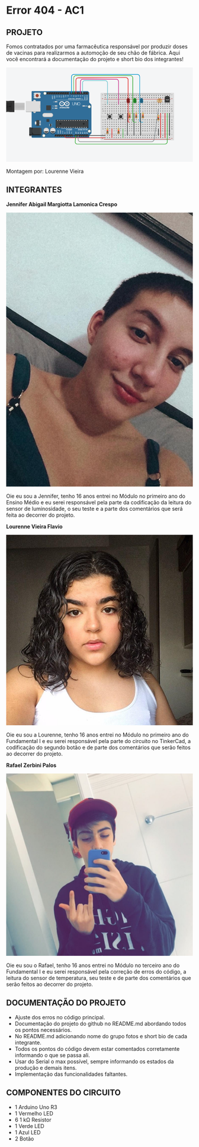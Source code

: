 # Error 404 - AC1 

## PROJETO
Fomos contratados por uma farmacêutica responsável por produzir doses de vacinas para realizarmos a automoção de seu chão de fábrica.
Aqui você encontrará a documentação do projeto e short bio dos integrantes!

![](https://github.com/Error404-3RA/Arduino_AC1/blob/main/Ac1-esquema.png)

Montagem por: Lourenne Vieira

## INTEGRANTES
**Jennifer Abigail Margiotta Lamonica Crespo**

![](https://github.com/Error404-3RA/Arduino_AC1/blob/main/WhatsApp%20Image%202021-03-28%20at%2014.54.28.jpeg)

Oie eu sou a Jennifer, tenho 16 anos entrei no Módulo no primeiro ano do Ensino Médio e eu serei responsável pela parte da codificação da leitura do sensor de luminosidade, o seu teste e a parte dos comentários que será feita ao decorrer do projeto.

**Lourenne Vieira Flavio**

![](https://github.com/Error404-3RA/Arduino_AC1/blob/main/Lourenne.jfif)

Oie eu sou a Lourenne, tenho 16 anos entrei no Módulo no primeiro ano do Fundamental I e eu serei responsável pela parte do circuito no TinkerCad, a codificação do segundo botão e de parte dos comentários que serão feitos ao decorrer do projeto.

**Rafael Zerbini Palos**

![](https://github.com/Error404-3RA/Arduino_AC1/blob/main/WhatsApp%20Image%202021-03-28%20at%2014.57.48.jpeg)

Oie eu sou o Rafael, tenho 16 anos entrei no Módulo no terceiro ano do Fundamental I e eu serei responsável pela correção de erros do código, a leitura do sensor de temperatura, seu teste e de parte dos comentários que serão feitos ao decorrer do projeto.


## DOCUMENTAÇÃO DO PROJETO
- Ajuste dos erros no código principal.
- Documentação do projeto do github no README.md abordando todos os pontos necessários.
- No README.md adicionando nome do grupo fotos e short bio de cada integrante.
- Todos os pontos do código devem estar comentados corretamente informando o que se passa ali.
- Usar do Serial o max possível, sempre informando os estados da produção e demais itens.
- Implementação das funcionalidades faltantes.

## COMPONENTES DO CIRCUITO 
- 1	Arduino Uno R3
- 1	Vermelho LED
- 6	1 kΩ Resistor
- 1	Verde LED
- 1	Azul LED
- 2	Botão

